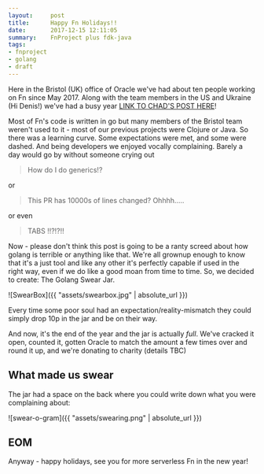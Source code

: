 ```yaml
---
layout:     post
title:      Happy Fn Holidays!!
date:       2017-12-15 12:11:05
summary:    FnProject plus fdk-java
tags:
- fnproject
- golang
- draft
---
```


Here in the Bristol (UK) office of Oracle we've had about ten people working on Fn since May 2017. Along with the team members in the US and Ukraine (Hi Denis!) we've had a busy year [LINK TO CHAD'S POST HERE]()!

Most of Fn's code is written in go but many members of the Bristol team weren't used to it - most of our previous projects were Clojure or Java. So there was a learning curve. Some expectations were met, and some were dashed. And being developers we enjoyed vocally complaining. Barely a day would go by without someone crying out

> How do I do generics!?

or

> This PR has 10000s of lines changed? Ohhhh.....

or even

> TABS !!?!?!!

Now - please don't think this post is going to be a ranty screed about how golang is terrible or anything like that. We're all grownup enough to know that it's a just tool and like any other it's perfectly capable if used in the right way, even if we do like a good moan from time to time. So, we decided to create: The Golang Swear Jar.

![SwearBox]({{ "assets/swearbox.jpg" | absolute_url }})

Every time some poor soul had an expectation/reality-mismatch they could simply drop 10p in the jar and be on their way.

And now, it's the end of the year and the jar is actually *full*. We've cracked it open, counted it, gotten Oracle to match the amount a few times over and round it up, and we're donating to charity (details TBC)

## What made us swear

The jar had a space on the back where you could write down what you were complaining about:

![swear-o-gram]({{ "assets/swearing.png" | absolute_url }})


## EOM

Anyway - happy holidays, see you for more serverless Fn in the new year!
